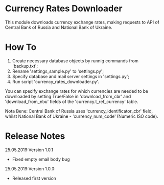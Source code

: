 # Currency Rates Downloader

This module downloads currency exchange rates, making requests to
API of Central Bank of Russia and National Bank of Ukraine.

# How To

1. Create necessary database objects by runnig commands from 'backup.txt';
2. Rename 'settings_sample.py' to 'settings.py';
3. Specify database and mail server settings in 'settings.py';
4. Run script 'currency_rates_downloader.py'.

You can specify exchange rates for which currencies are needed to be
downloaded by setting True/False in 'download_from_cbr' and 'download_from_nbu'
fields of the 'currency.t_ref_currency' table.

Nota Bene: Central Bank of Russia uses 'currency_identificator_cbr' field, 
whilst National Bank of Ukraine - 'currency_num_code' (Numeric ISO code).

# Release Notes

25.05.2019 Version 1.0.1
- Fixed empty email body bug

25.05.2019 Version 1.0.0
- Released first version
